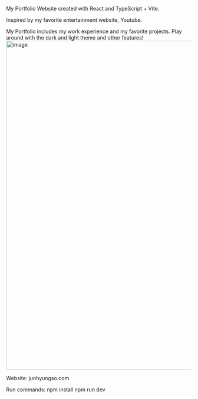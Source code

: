 My Portfolio Website created with React and TypeScript + Vite.

Inspired by my favorite entertainment website, Youtube.

My Portfolio includes my work experience and my favorite projects.
Play around with the dark and light theme and other features!
<img width="1871" height="892" alt="image" src="https://github.com/user-attachments/assets/458d82a6-2218-4651-8902-8fbdac0935d3" />

Website:
junhyungso.com

Run commands:
npm install
npm run dev
